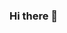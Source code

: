 ### Hi there 👋

<!--
**Pam-from-Likha/Pam-from-Likha** is a ✨ _special_ ✨ repository because its `README.md` (this file) appears on your GitHub profile.

Here are some ideas to get you started:

- 🔭 I’m currently working on Recruiting
- 🌱 I’m currently learning Github
- 👯 I’m looking to collaborate on ...
- 🤔 I’m looking for help with ...
- 💬 Ask me about ...
- 📫 How to reach me: LinkedIn
- 😄 Pronouns: she/her
- ⚡ Fun fact: Owns four cats
-->

